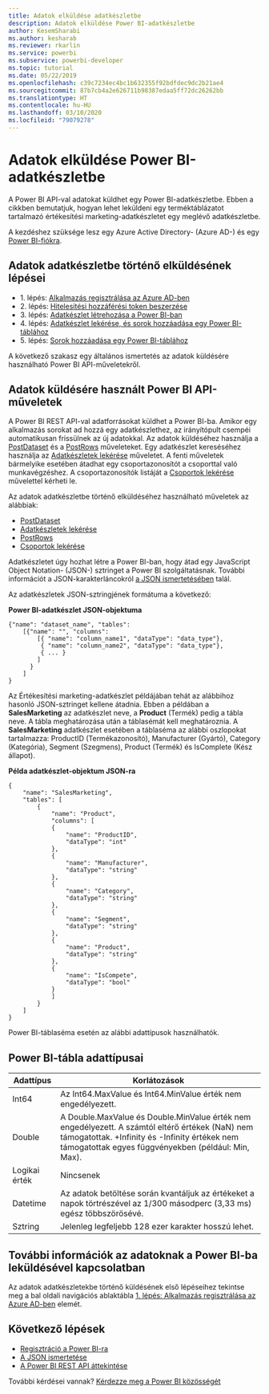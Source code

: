 ```yaml
---
title: Adatok elküldése adatkészletbe
description: Adatok elküldése Power BI-adatkészletbe
author: KesemSharabi
ms.author: kesharab
ms.reviewer: rkarlin
ms.service: powerbi
ms.subservice: powerbi-developer
ms.topic: tutorial
ms.date: 05/22/2019
ms.openlocfilehash: c39c7234ec4bc1b632355f92bdfdec9dc2b21ae4
ms.sourcegitcommit: 87b7cb4a2e626711b98387edaa5ff72dc26262bb
ms.translationtype: HT
ms.contentlocale: hu-HU
ms.lasthandoff: 03/10/2020
ms.locfileid: "79079278"
---
```

# <a name="push-data-into-a-power-bi-dataset"></a>Adatok elküldése Power BI-adatkészletbe

A Power BI API-val adatokat küldhet egy Power BI-adatkészletbe. Ebben a cikkben bemutatjuk, hogyan lehet leküldeni egy terméktáblázatot tartalmazó értékesítési marketing-adatkészletet egy meglévő adatkészletbe.

A kezdéshez szüksége lesz egy Azure Active Directory- (Azure AD-) és egy [Power BI-fiókra](../create-an-azure-active-directory-tenant.md).

## <a name="steps-to-push-data-into-a-dataset"></a>Adatok adatkészletbe történő elküldésének lépései

* 1\. lépés: [Alkalmazás regisztrálása az Azure AD-ben](../register-app.md)
* 2\. lépés: [Hitelesítési hozzáférési token beszerzése](walkthrough-push-data-get-token.md)
* 3\. lépés: [Adatkészlet létrehozása a Power BI-ban](walkthrough-push-data-create-dataset.md)
* 4\. lépés: [Adatkészlet lekérése, és sorok hozzáadása egy Power BI-táblához](walkthrough-push-data-get-datasets.md)
* 5\. lépés: [Sorok hozzáadása egy Power BI-táblához](walkthrough-push-data-add-rows.md)

A következő szakasz egy általános ismertetés az adatok küldésére használható Power BI API-műveletekről.

## <a name="power-bi-api-operations-to-push-data"></a>Adatok küldésére használt Power BI API-műveletek

A Power BI REST API-val adatforrásokat küldhet a Power BI-ba. Amikor egy alkalmazás sorokat ad hozzá egy adatkészlethez, az irányítópult csempéi automatikusan frissülnek az új adatokkal. Az adatok küldéséhez használja a [PostDataset](https://docs.microsoft.com/rest/api/power-bi/pushdatasets/datasets_postdataset) és a [PostRows](https://docs.microsoft.com/rest/api/power-bi/pushdatasets/datasets_postrows) műveleteket. Egy adatkészlet kereséséhez használja az [Adatkészletek lekérése](https://docs.microsoft.com/rest/api/power-bi/datasets/getdatasets) műveletet. A fenti műveletek bármelyike esetében átadhat egy csoportazonosítót a csoporttal való munkavégzéshez. A csoportazonosítók listáját a [Csoportok lekérése](https://docs.microsoft.com/rest/api/power-bi/groups/getgroups) művelettel kérheti le.

Az adatok adatkészletbe történő elküldéséhez használható műveletek az alábbiak:

* [PostDataset](https://docs.microsoft.com/rest/api/power-bi/pushdatasets/datasets_postdataset)
* [Adatkészletek lekérése](https://docs.microsoft.com/rest/api/power-bi/datasets/getdatasets)
* [PostRows](https://docs.microsoft.com/rest/api/power-bi/pushdatasets/datasets_postrows)
* [Csoportok lekérése](https://docs.microsoft.com/rest/api/power-bi/groups/getgroups)

Adatkészletet úgy hozhat létre a Power BI-ban, hogy átad egy JavaScript Object Notation- (JSON-) sztringet a Power BI szolgáltatásnak. További információt a JSON-karakterláncokról [a JSON ismertetésében](https://json.org/) talál.

Az adatkészletek JSON-sztringjének formátuma a következő:

**Power BI-adatkészlet JSON-objektuma**

    {"name": "dataset_name", "tables":
        [{"name": "", "columns":
            [{ "name": "column_name1", "dataType": "data_type"},
             { "name": "column_name2", "dataType": "data_type"},
             { ... }
            ]
          }
        ]
    }

Az Értékesítési marketing-adatkészlet példájában tehát az alábbihoz hasonló JSON-sztringet kellene átadnia. Ebben a példában a **SalesMarketing** az adatkészlet neve, a **Product** (Termék) pedig a tábla neve. A tábla meghatározása után a táblasémát kell meghatároznia. A **SalesMarketing** adatkészlet esetében a táblaséma az alábbi oszlopokat tartalmazza: ProductID (Termékazonosító), Manufacturer (Gyártó), Category (Kategória), Segment (Szegmens), Product (Termék) és IsComplete (Kész állapot).

**Példa adatkészlet-objektum JSON-ra**

    {
        "name": "SalesMarketing",
        "tables": [
            {
                "name": "Product",
                "columns": [
                {
                    "name": "ProductID",
                    "dataType": "int"
                },
                {
                    "name": "Manufacturer",
                    "dataType": "string"
                },
                {
                    "name": "Category",
                    "dataType": "string"
                },
                {
                    "name": "Segment",
                    "dataType": "string"
                },
                {
                    "name": "Product",
                    "dataType": "string"
                },
                {
                    "name": "IsCompete",
                    "dataType": "bool"
                }
                ]
            }
        ]
    }

Power BI-táblaséma esetén az alábbi adattípusok használhatók.

## <a name="power-bi-table-data-types"></a>Power BI-tábla adattípusai

| **Adattípus** | **Korlátozások** |
| --- | --- |
| Int64 |Az Int64.MaxValue és Int64.MinValue érték nem engedélyezett. |
| Double |A Double.MaxValue és Double.MinValue érték nem engedélyezett. A számtól eltérő értékek (NaN) nem támogatottak. +Infinity és -Infinity értékek nem támogatottak egyes függvényekben (például: Min, Max). |
| Logikai érték |Nincsenek |
| Datetime |Az adatok betöltése során kvantáljuk az értékeket a napok törtrészével az 1/300 másodperc (3,33 ms) egész többszörösévé. |
| Sztring |Jelenleg legfeljebb 128 ezer karakter hosszú lehet. |

## <a name="learn-more-about-pushing-data-into-power-bi"></a>További információk az adatoknak a Power BI-ba leküldésével kapcsolatban

Az adatok adatkészletekbe történő küldésének első lépéseihez tekintse meg a bal oldali navigációs ablaktábla [1. lépés: Alkalmazás regisztrálása az Azure AD-ben](../register-app.md) elemét.

## <a name="next-steps"></a>Következő lépések

* [Regisztráció a Power BI-ra](../create-an-azure-active-directory-tenant.md)  
* [A JSON ismertetése](https://json.org/)  
* [A Power BI REST API áttekintése](overview-of-power-bi-rest-api.md)  

További kérdései vannak? [Kérdezze meg a Power BI közösségét](https://community.powerbi.com/)